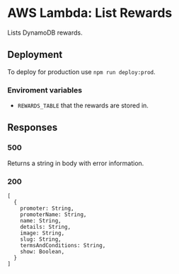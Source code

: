 # AWS Lambda: List Rewards

Lists DynamoDB rewards.

## Deployment
To deploy for production use `npm run deploy:prod`.

### Enviroment variables
- `REWARDS_TABLE` that the rewards are stored in.

## Responses

### 500
Returns a string in body with error information.

### 200
```
[
  {
    promoter: String,
    promoterName: String,
    name: String,
    details: String,
    image: String,
    slug: String,
    termsAndConditions: String,
    show: Boolean,
  }
]
```
